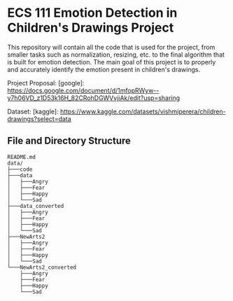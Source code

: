 # ECS 111 Emotion Detection in Children's Drawings Project

This repository will contain all the code that is used for the project, from smaller tasks such as normalization, resizing, etc. to the final algorithm that is built for emotion detection. The main goal of this project is to properly and accurately identify the emotion present in children's drawings.

Project Proposal: 
[google]: https://docs.google.com/document/d/1mfopRWyw--y7h06VD_z1D53k16H_82CRohDGWVvjiAk/edit?usp=sharing

Dataset: 
[kaggle]: https://www.kaggle.com/datasets/vishmiperera/children-drawings?select=data

## File and Directory Structure
```
README.md
data/
├───code
├───data
│   ├───Angry
│   ├───Fear
│   ├───Happy
│   └───Sad
├───data_converted
│   ├───Angry
│   ├───Fear
│   ├───Happy
│   └───Sad
├───NewArts2
│   ├───Angry
│   ├───Fear
│   ├───Happy
│   └───Sad
└───NewArts2_converted
    ├───Angry
    ├───Fear
    ├───Happy
    └───Sad
```
